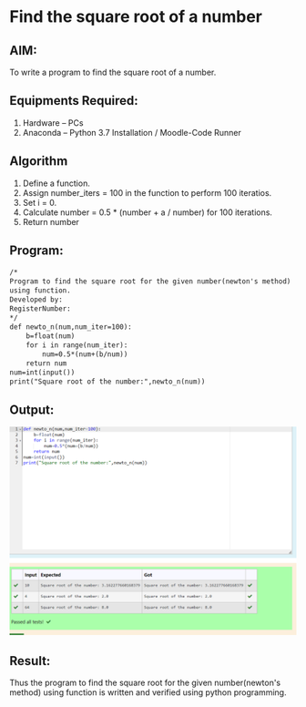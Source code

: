 # Find the square root of a number

## AIM:
To write a program to find the square root of a number.

## Equipments Required:
1. Hardware – PCs
2. Anaconda – Python 3.7 Installation / Moodle-Code Runner

## Algorithm
1. Define a function.
2. Assign number_iters = 100 in the function to perform 100 iteratios.
3. Set i = 0.
4. Calculate  number = 0.5 * (number + a / number) for 100 iterations.
5. Return number

## Program:
```
/*
Program to find the square root for the given number(newton's method) using function.
Developed by: 
RegisterNumber:  
*/
def newto_n(num,num_iter=100):
    b=float(num)
    for i in range(num_iter):
        num=0.5*(num+(b/num))
    return num
num=int(input())
print("Square root of the number:",newto_n(num))
```

## Output:
![output](/square%20root.png)


## Result:
Thus the program to find the square root for the given number(newton's method) using function is written and verified using python programming.
